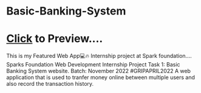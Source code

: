 # Basic-Banking-System

# <a href="https://rahul369-v.github.io/Basic-Banking-System/" target ="blank">Click</a> to Preview....

This is my Featured Web App💻🔥 Internship project at Spark foundation....
<br>
Sparks Foundation Web Development Internship Project Task 1: Basic Banking System website. Batch: November 2022 #GRIPAPRIL2022 A web application that is used to tranfer money online between multiple users and also record the transaction history.
